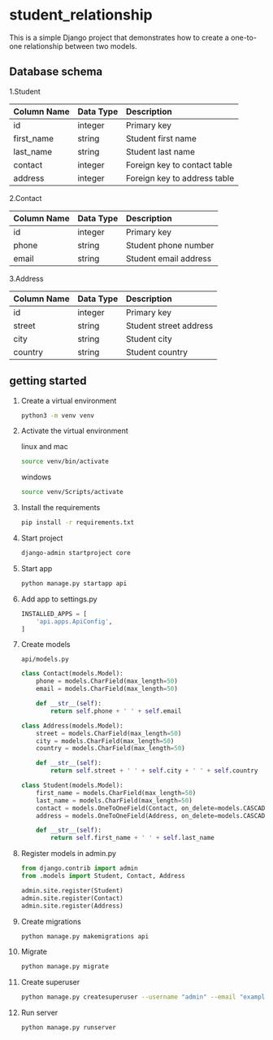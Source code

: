 # student_relationship

This is a simple Django project that demonstrates how to create a one-to-one relationship between two models.

## Database schema

1.Student

| Column Name | Data Type | Description |
| :--- | :--- | :--- |
| id | integer | Primary key |
| first\_name | string |  Student first name |
| last\_name | string | Student last name |
| contact | integer | Foreign key to contact table |
| address | integer | Foreign key to address table |

2.Contact

| Column Name | Data Type | Description |
| :--- | :--- | :--- |
| id | integer | Primary key |
| phone | string | Student phone number |
| email | string | Student email address |

3.Address

| Column Name | Data Type | Description |
| :--- | :--- | :--- |
| id | integer | Primary key |
| street | string | Student street address |
| city | string | Student city |
| country | string | Student country |

## getting started

1. Create a virtual environment

    ```bash
    python3 -m venv venv
    ```

2. Activate the virtual environment

    linux and mac

    ```bash
    source venv/bin/activate
    ```

    windows

    ```bash
    source venv/Scripts/activate
    ```

3. Install the requirements

    ```bash
    pip install -r requirements.txt
    ```

4. Start project

    ```bash
    django-admin startproject core
    ```

5. Start app

    ```bash
    python manage.py startapp api
    ```

6. Add app to settings.py

    ```python
    INSTALLED_APPS = [
        'api.apps.ApiConfig',
    ]
    ```

7. Create models

    `api/models.py`

    ```python
    class Contact(models.Model):
        phone = models.CharField(max_length=50)
        email = models.CharField(max_length=50)

        def __str__(self):
            return self.phone + ' ' + self.email

    class Address(models.Model):
        street = models.CharField(max_length=50)
        city = models.CharField(max_length=50)
        country = models.CharField(max_length=50)

        def __str__(self):
            return self.street + ' ' + self.city + ' ' + self.country

    class Student(models.Model):
        first_name = models.CharField(max_length=50)
        last_name = models.CharField(max_length=50)
        contact = models.OneToOneField(Contact, on_delete=models.CASCADE)
        address = models.OneToOneField(Address, on_delete=models.CASCADE)

        def __str__(self):
            return self.first_name + ' ' + self.last_name
    ```

8. Register models in admin.py

    ```python
    from django.contrib import admin
    from .models import Student, Contact, Address

    admin.site.register(Student)
    admin.site.register(Contact)
    admin.site.register(Address)
    ```

9. Create migrations

    ```bash
    python manage.py makemigrations api
    ```

10. Migrate

    ```bash
    python manage.py migrate
    ```

11. Create superuser

    ```bash
    python manage.py createsuperuser --username "admin" --email "example@gmail.com"
    ```

12. Run server

    ```bash
    python manage.py runserver
    ```
